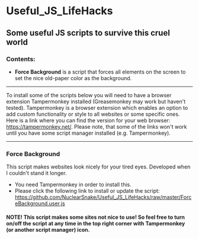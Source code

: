 # Useful_JS_LifeHacks
## Some useful JS scripts to survive this cruel world

### Contents:
* **Force Background** is a script that forces all elements on the screen to set the nice old-paper color as the background. 

--------------

To install some of the scripts below you will need to have a browser extension Tampermonkey installed (Greasemonkey may work but haven't tested). Tampermonkey is a browser extension which enables an option to add custom functionality or style to all websites or some specific ones. Here is a link where you can find the version for your web browser: https://tampermonkey.net/. Please note, that some of the links won't work until you have some script manager installed (e.g. Tampermonkey).

--------------

### Force Background
This script makes websites look nicely for your tired eyes. Developed when I couldn't stand it longer.

* You need Tampermonkey in order to install this.
* Please click the following link to install or update the script: https://github.com/NuclearSnake/Useful_JS_LifeHacks/raw/master/ForceBackground.user.js

#### **NOTE! This script makes some sites not nice to use! So feel free to turn on/off the script at any time in the top right corner with Tampermonkey (or another script manager) icon.**
